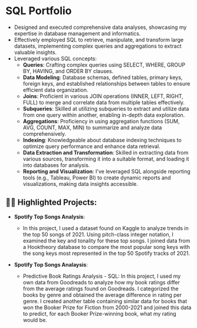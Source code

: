 <h1>SQL Portfolio</h1>

- Designed and executed comprehensive data analyses, showcasing my expertise in database management and informatics.
- Effectively employed SQL to retrieve, manipulate, and transform large datasets, implementing complex queries and aggregations to extract valuable insights.
- Leveraged various SQL concepts:
  - **Queries**: Crafting complex queries using SELECT, WHERE, GROUP BY, HAVING, and ORDER BY clauses.
  - **Data Modeling**: Database schemas, defined tables, primary keys, foreign keys, and established relationships between tables to ensure efficient data organization.
  - **Joins**: Proficient in various JOIN operations (INNER, LEFT, RIGHT, FULL) to merge and correlate data from multiple tables effectively.
  - **Subqueries**: Skilled at utilizing subqueries to extract and utilize data from one query within another, enabling in-depth data exploration.
  - **Aggregations**: Proficiency in using aggregation functions (SUM, AVG, COUNT, MAX, MIN) to summarize and analyze data comprehensively.
  - **Indexing**: Knowledgeable about database indexing techniques to optimize query performance and enhance data retrieval.
  - **Data Extraction and Transformation**: Skilled in extracting data from various sources, transforming it into a suitable format, and loading it into databases for analysis.
  - **Reporting and Visualization**: I've leveraged SQL alongside reporting tools (e.g., Tableau, Power BI) to create dynamic reports and visualizations, making data insights accessible.

<h2>👨‍💻 Highlighted Projects:</h2>

- **Spotify Top Songs Analysis**:
  - In this project, I used a dataset found on Kaggle to analyze trends in the top 50 songs of 2021. Using pitch-class integer notation, I examined the key and tonality for these top songs. I joined data from a Hooktheory database to compare the most popular song keys with the song keys most represented in the top 50 Spotify tracks of 2021.

- **Spotify Top Songs Analaysis**:
  - Predictive Book Ratings Analysis - SQL: In this project, I used my own data from Goodreads to analyze how my book ratings differ from the average ratings found on Goodreads. I categorized the books by genre and obtained the average difference in rating per genre. I created another table containing similar data for books that won the Booker Prize for Fiction from 2000-2021 and joined this data to predict, for each Booker Prize-winning book, what my rating would be.
